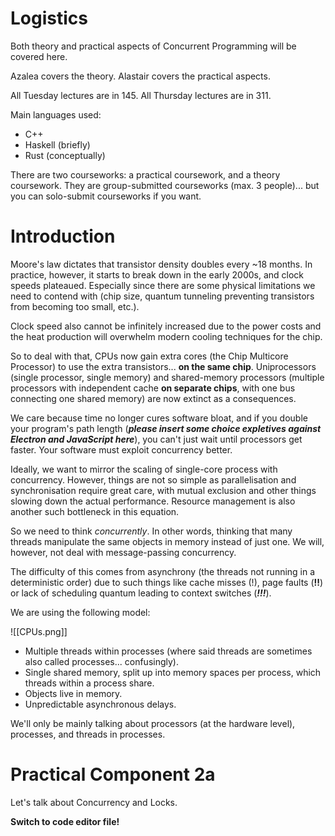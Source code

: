 # Logistics

Both theory and practical aspects of Concurrent Programming will be covered here.

Azalea covers the theory.
Alastair covers the practical aspects.

All Tuesday lectures are in 145. All Thursday lectures are in 311.

Main languages used:

- C++
- Haskell (briefly)
- Rust (conceptually)

There are two courseworks: a practical coursework, and a theory coursework. They are group-submitted courseworks (max. 3 people)... but you can solo-submit courseworks if you want.

# Introduction

Moore's law dictates that transistor density doubles every ~18 months. In practice, however, it starts to break down in the early 2000s, and clock speeds plateaued. Especially since there are some physical limitations we need to contend with (chip size, quantum tunneling preventing transistors from becoming too small, etc.).

Clock speed also cannot be infinitely increased due to the power costs and the heat production will overwhelm modern cooling techniques for the chip.

So to deal with that, CPUs now gain extra cores (the Chip Multicore Processor) to use the extra transistors... **on the same chip**. Uniprocessors (single processor, single memory) and shared-memory processors (multiple processors with independent cache **on separate chips**, with one bus connecting one shared memory) are now extinct as a consequences.

We care because time no longer cures software bloat, and if you double your program's path length (***please insert some choice expletives against Electron and JavaScript here***), you can't just wait until processors get faster. Your software must exploit concurrency better.

Ideally, we want to mirror the scaling of single-core process with concurrency. However, things are not so simple as parallelisation and synchronisation require great care, with mutual exclusion and other things slowing down the actual performance. Resource management is also another such bottleneck in this equation.

So we need to think *concurrently*. In other words, thinking that many threads manipulate the same objects in memory instead of just one. We will, however, not deal with message-passing concurrency.

The difficulty of this comes from asynchrony (the threads not running in a deterministic order) due to such things like cache misses (!), page faults (**!!**) or lack of scheduling quantum leading to context switches (***!!!***).

We are using the following model:

![[CPUs.png]]

- Multiple threads within processes (where said threads are sometimes also called processes... confusingly).
- Single shared memory, split up into memory spaces per process, which threads within a process share.
- Objects live in memory.
- Unpredictable asynchronous delays.

We'll only be mainly talking about processors (at the hardware level), processes, and threads in processes.

# Practical Component 2a

Let's talk about Concurrency and Locks.

**Switch to code editor file!**
